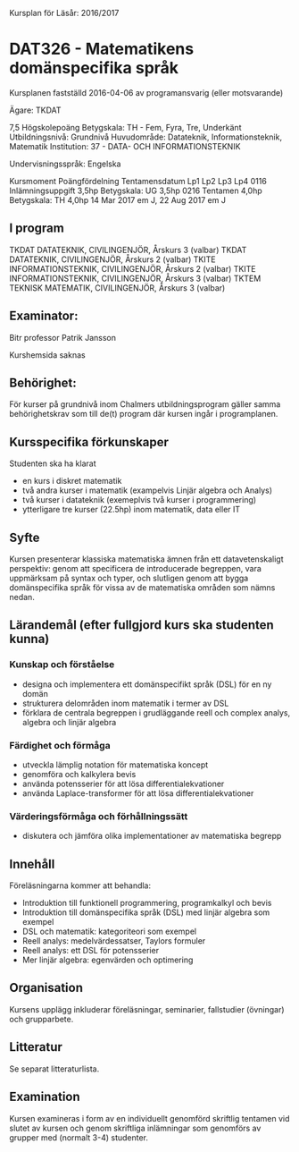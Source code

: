 Kursplan för                                          Läsår: 2016/2017
# DAT326 - Matematikens domänspecifika språk

Kursplanen fastställd 2016-04-06 av programansvarig (eller motsvarande)

Ägare: TKDAT

7,5 Högskolepoäng
Betygskala: TH - Fem, Fyra, Tre, Underkänt
Utbildningsnivå: Grundnivå
Huvudområde: Datateknik, Informationsteknik, Matematik
Institution: 37 - DATA- OCH INFORMATIONSTEKNIK

Undervisningsspråk: Engelska

Kursmoment                                     Poängfördelning    Tentamensdatum
                                               Lp1 Lp2 Lp3   Lp4
0116 Inlämningsuppgift  3,5hp Betygskala: UG           3,5hp
0216 Tentamen           4,0hp Betygskala: TH           4,0hp      14 Mar 2017 em J, 22 Aug 2017 em J

## I program
TKDAT DATATEKNIK, CIVILINGENJÖR, Årskurs 3 (valbar)
TKDAT DATATEKNIK, CIVILINGENJÖR, Årskurs 2 (valbar)
TKITE INFORMATIONSTEKNIK, CIVILINGENJÖR, Årskurs 2 (valbar)
TKITE INFORMATIONSTEKNIK, CIVILINGENJÖR, Årskurs 3 (valbar)
TKTEM TEKNISK MATEMATIK, CIVILINGENJÖR, Årskurs 3 (valbar)

## Examinator:
Bitr professor Patrik Jansson

Kurshemsida saknas

## Behörighet:
För kurser på grundnivå inom Chalmers utbildningsprogram gäller samma behörighetskrav som till de(t) program där kursen ingår i programplanen.

## Kursspecifika förkunskaper

Studenten ska ha klarat
* en kurs i diskret matematik
* två andra kurser i matematik (exampelvis Linjär algebra och Analys)
* två kurser i datateknik (exemeplvis två kurser i programmering)
* ytterligare tre kurser (22.5hp) inom matematik, data eller IT

## Syfte

Kursen presenterar klassiska matematiska ämnen från ett datavetenskaligt perspektiv: genom att specificera de introducerade begreppen, vara uppmärksam på syntax och typer, och slutligen genom att bygga domänspecifika språk för vissa av de matematiska områden som nämns nedan.

## Lärandemål (efter fullgjord kurs ska studenten kunna)

### Kunskap och förståelse
* designa och implementera ett domänspecifikt språk (DSL) för en ny domän
* strukturera delområden inom matematik i termer av DSL
* förklara de centrala begreppen i grudläggande reell och complex analys, algebra och linjär algebra

### Färdighet och förmåga
* utveckla lämplig notation för matematiska koncept
* genomföra och kalkylera bevis
* använda potensserier för att lösa differentialekvationer
* använda Laplace-transformer för att lösa differentialekvationer

### Värderingsförmåga och förhållningssätt
* diskutera och jämföra olika implementationer av matematiska begrepp

## Innehåll
Föreläsningarna kommer att behandla:
* Introduktion till funktionell programmering, programkalkyl och bevis
* Introduktion till domänspecifika språk (DSL) med linjär algebra som exempel
* DSL och matematik: kategoriteori som exempel
* Reell analys: medelvärdessatser, Taylors formuler
* Reell analys: ett DSL för potensserier
* Mer linjär algebra: egenvärden och optimering

## Organisation
Kursens upplägg inkluderar föreläsningar, seminarier, fallstudier (övningar) och grupparbete.

## Litteratur

Se separat litteraturlista.

## Examination

Kursen examineras i form av en individuellt genomförd skriftlig tentamen vid slutet av kursen och genom skriftliga inlämningar som genomförs av grupper med (normalt 3-4) studenter.
